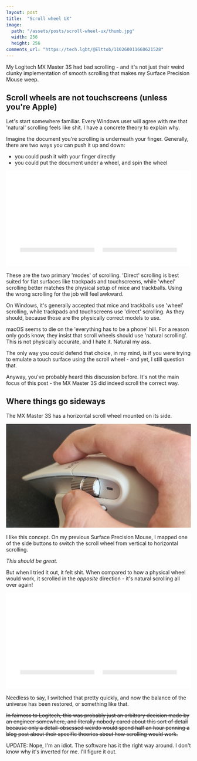 ```yaml
---
layout: post
title:  "Scroll wheel UX"
image:
  path: "/assets/posts/scroll-wheel-ux/thumb.jpg"
  width: 256
  height: 256
comments_url: "https://tech.lgbt/@Elttob/110260011660621528"
---
```

My Logitech MX Master 3S had bad scrolling - and it's not just their weird
clunky implementation of smooth scrolling that makes my Surface Precision Mouse
weep.

## Scroll wheels are not touchscreens (unless you're Apple)

Let's start somewhere familiar. Every Windows user will agree with me that
'natural' scrolling feels like shit. I have a concrete theory to explain why.

Imagine the document you're scrolling is underneath your finger. Generally,
there are two ways you can push it up and down:

- you could push it with your finger directly
- you could put the document under a wheel, and spin the wheel

![Diagrams illustrating wheel and direct scrolling.](/assets/posts/scroll-wheel-ux/scroll-methods.svg)

These are the two primary 'modes' of scrolling. 'Direct' scrolling is best
suited for flat surfaces like trackpads and touchscreens, while 'wheel'
scrolling better matches the physical setup of mice and trackballs. Using the
wrong scrolling for the job will feel awkward.

On Windows, it's generally accepted that mice and trackballs use 'wheel'
scrolling, while trackpads and touchscreens use 'direct' scrolling. As they
should, because those are the physically correct models to use.

macOS seems to die on the 'everything has to be a phone' hill. For a reason only
gods know, they insist that scroll wheels should use 'natural scrolling'. This
is not physically accurate, and I hate it. Natural my ass.

The only way you could defend that choice, in my mind, is if you were trying to
emulate a touch surface using the scroll wheel - and yet, I still question that.

Anyway, you've probably heard this discussion before. It's not the main focus of
this post - the MX Master 3S did indeed scroll the correct way.

## Where things go sideways

The MX Master 3S has a horizontal scroll wheel mounted on its side.

![A picture of the MX Master 3S's horizontal scroll wheel.](/assets/posts/scroll-wheel-ux/mx-master.jpg)

I like this concept. On my previous Surface Precision Mouse, I mapped one of the
side buttons to switch the scroll wheel from vertical to horizontal scrolling.

*This should be great.*

But when I tried it out, it felt shit. When compared to how a physical wheel
would work, it scrolled in the *opposite* direction - it's natural scrolling all
over again!

![Diagram showing how the MX Master 3S compares to a physical wheel setup when scrolling perpendicular to the document surface.](/assets/posts/scroll-wheel-ux/mx-horizontal-scroll.svg)

Needless to say, I switched that pretty quickly, and now the balance of the
universe has been restored, or something like that.

~~In fairness to Logitech, this was probably just an arbitrary decision made by an
engineer somewhere, and literally nobody cared about this sort of detail because
only a detail-obsessed weirdo would spend half an hour penning a blog post about
their specific theories about how scrolling would work.~~

UPDATE: Nope, I'm an idiot. The software has it the right way around. I don't
know why it's inverted for me. I'll figure it out.